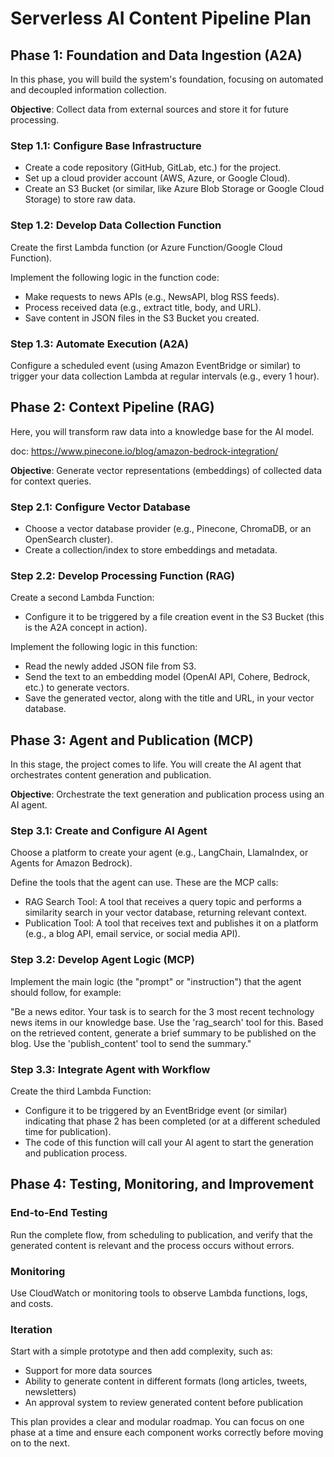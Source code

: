 # Serverless AI Content Pipeline Plan

## Phase 1: Foundation and Data Ingestion (A2A)
In this phase, you will build the system's foundation, focusing on automated and decoupled information collection.

**Objective**: Collect data from external sources and store it for future processing.

### Step 1.1: Configure Base Infrastructure

- Create a code repository (GitHub, GitLab, etc.) for the project.
- Set up a cloud provider account (AWS, Azure, or Google Cloud).
- Create an S3 Bucket (or similar, like Azure Blob Storage or Google Cloud Storage) to store raw data.

### Step 1.2: Develop Data Collection Function

Create the first Lambda function (or Azure Function/Google Cloud Function).

Implement the following logic in the function code:
- Make requests to news APIs (e.g., NewsAPI, blog RSS feeds).
- Process received data (e.g., extract title, body, and URL).
- Save content in JSON files in the S3 Bucket you created.

### Step 1.3: Automate Execution (A2A)

Configure a scheduled event (using Amazon EventBridge or similar) to trigger your data collection Lambda at regular intervals (e.g., every 1 hour).

## Phase 2: Context Pipeline (RAG)
Here, you will transform raw data into a knowledge base for the AI model.

doc: https://www.pinecone.io/blog/amazon-bedrock-integration/

**Objective**: Generate vector representations (embeddings) of collected data for context queries.

### Step 2.1: Configure Vector Database

- Choose a vector database provider (e.g., Pinecone, ChromaDB, or an OpenSearch cluster).
- Create a collection/index to store embeddings and metadata.

### Step 2.2: Develop Processing Function (RAG)

Create a second Lambda Function:
- Configure it to be triggered by a file creation event in the S3 Bucket (this is the A2A concept in action).

Implement the following logic in this function:
- Read the newly added JSON file from S3.
- Send the text to an embedding model (OpenAI API, Cohere, Bedrock, etc.) to generate vectors.
- Save the generated vector, along with the title and URL, in your vector database.

## Phase 3: Agent and Publication (MCP)
In this stage, the project comes to life. You will create the AI agent that orchestrates content generation and publication.

**Objective**: Orchestrate the text generation and publication process using an AI agent.

### Step 3.1: Create and Configure AI Agent

Choose a platform to create your agent (e.g., LangChain, LlamaIndex, or Agents for Amazon Bedrock).

Define the tools that the agent can use. These are the MCP calls:
- RAG Search Tool: A tool that receives a query topic and performs a similarity search in your vector database, returning relevant context.
- Publication Tool: A tool that receives text and publishes it on a platform (e.g., a blog API, email service, or social media API).

### Step 3.2: Develop Agent Logic (MCP)

Implement the main logic (the "prompt" or "instruction") that the agent should follow, for example:

"Be a news editor. Your task is to search for the 3 most recent technology news items in our knowledge base. Use the 'rag_search' tool for this. Based on the retrieved content, generate a brief summary to be published on the blog. Use the 'publish_content' tool to send the summary."

### Step 3.3: Integrate Agent with Workflow

Create the third Lambda Function:
- Configure it to be triggered by an EventBridge event (or similar) indicating that phase 2 has been completed (or at a different scheduled time for publication).
- The code of this function will call your AI agent to start the generation and publication process.

## Phase 4: Testing, Monitoring, and Improvement

### End-to-End Testing
Run the complete flow, from scheduling to publication, and verify that the generated content is relevant and the process occurs without errors.

### Monitoring
Use CloudWatch or monitoring tools to observe Lambda functions, logs, and costs.

### Iteration
Start with a simple prototype and then add complexity, such as:
- Support for more data sources
- Ability to generate content in different formats (long articles, tweets, newsletters)
- An approval system to review generated content before publication

This plan provides a clear and modular roadmap. You can focus on one phase at a time and ensure each component works correctly before moving on to the next.
